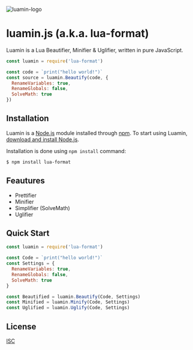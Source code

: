![luamin-logo](https://github.com/Herrtt/luamin.js/blob/master/img/luamin_logo.png?raw=true)

# luamin.js (a.k.a. lua-format)
Luamin is a Lua Beautifier, Minifier & Uglifier, written in pure JavaScript.


```js
const luamin = require('lua-format')

const code = `print("hello world!")`
const source = luamin.Beautify(code, {
  RenameVariables: true,
  RenameGlobals: false,
  SolveMath: true
})
```

## Installation
Luamin is a [Node.js](https://nodejs.org/en/) module installed through [npm](https://www.npmjs.com/).
To start using Luamin, [download and install Node.js](https://nodejs.org/en/download/).

Installation is done using `npm install` command:
```bash
$ npm install lua-format
```

## Feautures
  * Prettifier
  * Minifier
  * Simplifier (SolveMath)
  * Uglifier

## Quick Start

```js
const luamin = require('lua-format')

const Code = `print("hello world!")`
const Settings = {
  RenameVariables: true,
  RenameGlobals: false,
  SolveMath: true
}

const Beautified = luamin.Beautify(Code, Settings)
const Minified = luamin.Minify(Code, Settings)
const Uglified = luamin.Uglify(Code, Settings)
```

## License

  [ISC](LICENSE)